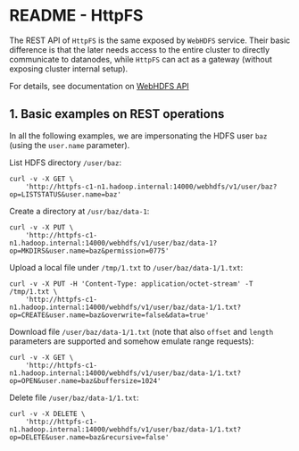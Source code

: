 # README - HttpFS

The REST API of `HttpFS` is the same exposed by `WebHDFS` service. Their basic difference is that the later needs access to the entire cluster to directly communicate to datanodes, while `HttpFS` can act as a gateway (without exposing cluster internal setup).

For details, see documentation on [WebHDFS API](https://hadoop.apache.org/docs/current/hadoop-project-dist/hadoop-hdfs/WebHDFS.html)

## 1. Basic examples on REST operations

In all the following examples, we are impersonating the HDFS user `baz` (using the `user.name` parameter). 

List HDFS directory `/user/baz`:

    curl -v -X GET \
        'http://httpfs-c1-n1.hadoop.internal:14000/webhdfs/v1/user/baz?op=LISTSTATUS&user.name=baz' 

Create a directory at `/usr/baz/data-1`:

    curl -v -X PUT \
        'http://httpfs-c1-n1.hadoop.internal:14000/webhdfs/v1/user/baz/data-1?op=MKDIRS&user.name=baz&permission=0775'

Upload a local file under `/tmp/1.txt` to `/user/baz/data-1/1.txt`:

    curl -v -X PUT -H 'Content-Type: application/octet-stream' -T /tmp/1.txt \
        'http://httpfs-c1-n1.hadoop.internal:14000/webhdfs/v1/user/baz/data-1/1.txt?op=CREATE&user.name=baz&overwrite=false&data=true'

Download file `/user/baz/data-1/1.txt` (note that also `offset` and `length` parameters are supported and somehow emulate range requests):
    
    curl -v -X GET \
        'http://httpfs-c1-n1.hadoop.internal:14000/webhdfs/v1/user/baz/data-1/1.txt?op=OPEN&user.name=baz&buffersize=1024' 

Delete file `/user/baz/data-1/1.txt`:

    curl -v -X DELETE \
        'http://httpfs-c1-n1.hadoop.internal:14000/webhdfs/v1/user/baz/data-1/1.txt?op=DELETE&user.name=baz&recursive=false'

